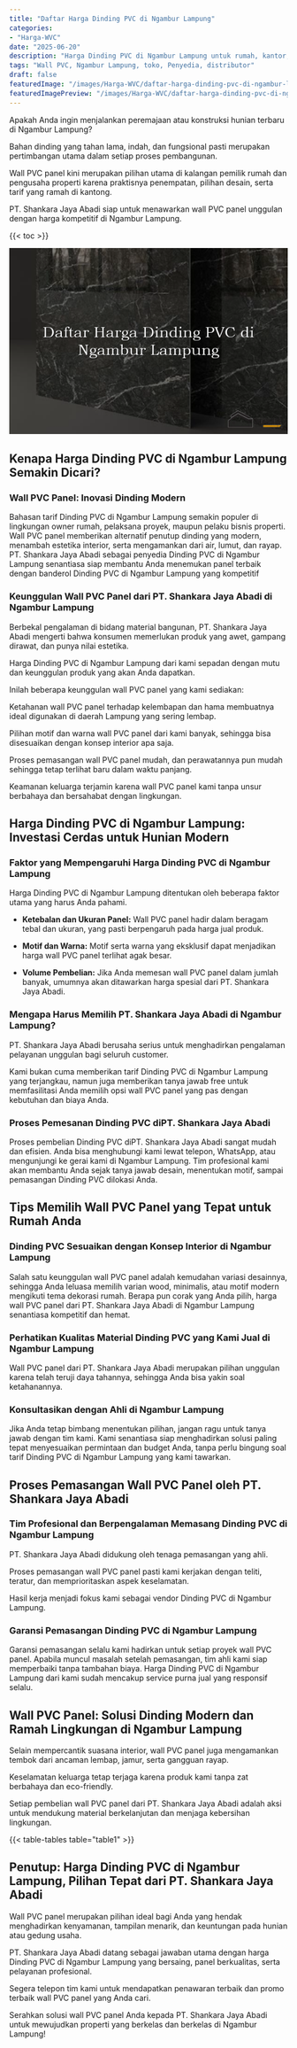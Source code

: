 ```yaml
---
title: "Daftar Harga Dinding PVC di Ngambur Lampung"
categories:
- "Harga-WVC"
date: "2025-06-20"
description: "Harga Dinding PVC di Ngambur Lampung untuk rumah, kantor, serta ritel. Produk terbaik, beragam motif, pilihan warna menarik, beserta jasa pemasangan oleh tenaga ahli ahli dan jaminan resmi!|Layanan distribusi Dinding PVC di Ngambur Lampung bagi kebutuhan hunian, perkantoran, atau gerai, beserta material unggulan dan pemasangan oleh teknisi profesional dan garansi resmi.|Pilihan Dinding PVC di Ngambur Lampung yang terpercaya untuk rumah, kantor, dan toko, bersama material berkualitas dan pemasangan dikerjakan oleh tim profesional dan jaminan resmi.|Penyediaan Dinding PVC di Ngambur Lampung untuk tempat tinggal, office, dan ritel, beserta material terbaik dan instalasi dikerjakan oleh teknisi profesional, dilengkapi dengan garansi resmi.}"
tags: "Wall PVC, Ngambur Lampung, toko, Penyedia, distributor"
draft: false
featuredImage: "/images/Harga-WVC/daftar-harga-dinding-pvc-di-ngambur-lampung.png"
featuredImagePreview: "/images/Harga-WVC/daftar-harga-dinding-pvc-di-ngambur-lampung.png"
---
```


Apakah Anda ingin menjalankan peremajaan atau konstruksi hunian terbaru di Ngambur Lampung?

Bahan dinding yang tahan lama, indah, dan fungsional pasti merupakan pertimbangan utama dalam setiap proses pembangunan.

Wall PVC panel kini merupakan pilihan utama di kalangan pemilik rumah dan pengusaha properti karena praktisnya penempatan, pilihan desain, serta tarif yang ramah di kantong.

PT. Shankara Jaya Abadi siap untuk menawarkan wall PVC panel unggulan dengan harga kompetitif di Ngambur Lampung.

{{< toc >}}

![Daftar Harga Dinding PVC di Ngambur Lampung](/images/Harga-WVC/Daftar-Harga-Dinding-PVC-di-Ngambur-Lampung.png)


## Kenapa Harga Dinding PVC di Ngambur Lampung Semakin Dicari?

### Wall PVC Panel: Inovasi Dinding Modern

Bahasan tarif Dinding PVC di Ngambur Lampung semakin populer di lingkungan owner rumah, pelaksana proyek, maupun pelaku bisnis properti. Wall PVC panel memberikan alternatif penutup dinding yang modern, menambah estetika interior, serta mengamankan dari air, lumut, dan rayap. PT. Shankara Jaya Abadi sebagai penyedia Dinding PVC di Ngambur Lampung senantiasa siap membantu Anda menemukan panel terbaik dengan banderol Dinding PVC di Ngambur Lampung yang kompetitif

### Keunggulan Wall PVC Panel dari PT. Shankara Jaya Abadi di Ngambur Lampung

Berbekal pengalaman di bidang material bangunan, PT. Shankara Jaya Abadi mengerti bahwa konsumen memerlukan produk yang awet, gampang dirawat, dan punya nilai estetika.

Harga Dinding PVC di Ngambur Lampung dari kami sepadan dengan mutu dan keunggulan produk yang akan Anda dapatkan.

Inilah beberapa keunggulan wall PVC panel yang kami sediakan:

Ketahanan wall PVC panel terhadap kelembapan dan hama membuatnya ideal digunakan di daerah Lampung yang sering lembap.

Pilihan motif dan warna wall PVC panel dari kami banyak, sehingga bisa disesuaikan dengan konsep interior apa saja.

Proses pemasangan wall PVC panel mudah, dan perawatannya pun mudah sehingga tetap terlihat baru dalam waktu panjang.

Keamanan keluarga terjamin karena wall PVC panel kami tanpa unsur berbahaya dan bersahabat dengan lingkungan.

## Harga Dinding PVC di Ngambur Lampung: Investasi Cerdas untuk Hunian Modern

### Faktor yang Mempengaruhi Harga Dinding PVC di Ngambur Lampung

Harga Dinding PVC di Ngambur Lampung ditentukan oleh beberapa faktor utama yang harus Anda pahami.

- **Ketebalan dan Ukuran Panel:** Wall PVC panel hadir dalam beragam tebal dan ukuran, yang pasti berpengaruh pada harga jual produk.

- **Motif dan Warna:** Motif serta warna yang eksklusif dapat menjadikan harga wall PVC panel terlihat agak besar.

- **Volume Pembelian:** Jika Anda memesan wall PVC panel dalam jumlah banyak, umumnya akan ditawarkan harga spesial dari PT. Shankara Jaya Abadi.

### Mengapa Harus Memilih PT. Shankara Jaya Abadi di Ngambur Lampung?

PT. Shankara Jaya Abadi berusaha serius untuk menghadirkan pengalaman pelayanan unggulan bagi seluruh customer.

Kami bukan cuma memberikan tarif Dinding PVC di Ngambur Lampung yang terjangkau, namun juga memberikan tanya jawab free untuk memfasilitasi Anda memilih opsi wall PVC panel yang pas dengan kebutuhan dan biaya Anda.

### Proses Pemesanan Dinding PVC diPT. Shankara Jaya Abadi

Proses pembelian Dinding PVC diPT. Shankara Jaya Abadi sangat mudah dan efisien. Anda bisa menghubungi kami lewat telepon, WhatsApp, atau mengunjungi ke gerai kami di Ngambur Lampung. Tim profesional kami akan membantu Anda sejak tanya jawab desain, menentukan motif, sampai pemasangan Dinding PVC dilokasi Anda.

## Tips Memilih Wall PVC Panel yang Tepat untuk Rumah Anda

### Dinding PVC Sesuaikan dengan Konsep Interior di Ngambur Lampung

Salah satu keunggulan wall PVC panel adalah kemudahan variasi desainnya, sehingga Anda leluasa memilih varian wood, minimalis, atau motif modern mengikuti tema dekorasi rumah. Berapa pun corak yang Anda pilih, harga wall PVC panel dari PT. Shankara Jaya Abadi di Ngambur Lampung senantiasa kompetitif dan hemat.

### Perhatikan Kualitas Material Dinding PVC yang Kami Jual di Ngambur Lampung

Wall PVC panel dari PT. Shankara Jaya Abadi merupakan pilihan unggulan karena telah teruji daya tahannya, sehingga Anda bisa yakin soal ketahanannya.

### Konsultasikan dengan Ahli di Ngambur Lampung

Jika Anda tetap bimbang menentukan pilihan, jangan ragu untuk tanya jawab dengan tim kami. Kami senantiasa siap menghadirkan solusi paling tepat menyesuaikan permintaan dan budget Anda, tanpa perlu bingung soal tarif Dinding PVC di Ngambur Lampung yang kami tawarkan.

## Proses Pemasangan Wall PVC Panel oleh PT. Shankara Jaya Abadi

### Tim Profesional dan Berpengalaman Memasang Dinding PVC di Ngambur Lampung

PT. Shankara Jaya Abadi didukung oleh tenaga pemasangan yang ahli.

Proses pemasangan wall PVC panel pasti kami kerjakan dengan teliti, teratur, dan memprioritaskan aspek keselamatan.

Hasil kerja menjadi fokus kami sebagai vendor Dinding PVC di Ngambur Lampung.

### Garansi Pemasangan Dinding PVC di Ngambur Lampung

Garansi pemasangan selalu kami hadirkan untuk setiap proyek wall PVC panel. Apabila muncul masalah setelah pemasangan, tim ahli kami siap memperbaiki tanpa tambahan biaya. Harga Dinding PVC di Ngambur Lampung dari kami sudah mencakup service purna jual yang responsif selalu.

## Wall PVC Panel: Solusi Dinding Modern dan Ramah Lingkungan di Ngambur Lampung

Selain mempercantik suasana interior, wall PVC panel juga mengamankan tembok dari ancaman lembap, jamur, serta gangguan rayap.

Keselamatan keluarga tetap terjaga karena produk kami tanpa zat berbahaya dan eco-friendly.

Setiap pembelian wall PVC panel dari PT. Shankara Jaya Abadi adalah aksi untuk mendukung material berkelanjutan dan menjaga kebersihan lingkungan.

{{< table-tables table="table1" >}}

## Penutup: Harga Dinding PVC di Ngambur Lampung, Pilihan Tepat dari PT. Shankara Jaya Abadi

Wall PVC panel merupakan pilihan ideal bagi Anda yang hendak menghadirkan kenyamanan, tampilan menarik, dan keuntungan pada hunian atau gedung usaha.

PT. Shankara Jaya Abadi datang sebagai jawaban utama dengan harga Dinding PVC di Ngambur Lampung yang bersaing, panel berkualitas, serta pelayanan profesional.

Segera telepon tim kami untuk mendapatkan penawaran terbaik dan promo terbaik wall PVC panel yang Anda cari.

Serahkan solusi wall PVC panel Anda kepada PT. Shankara Jaya Abadi untuk mewujudkan properti yang berkelas dan berkelas di Ngambur Lampung!
